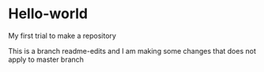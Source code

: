 # Hello-world
My first trial to make a repository

This is a branch readme-edits and I am making some changes that does not apply to master branch
